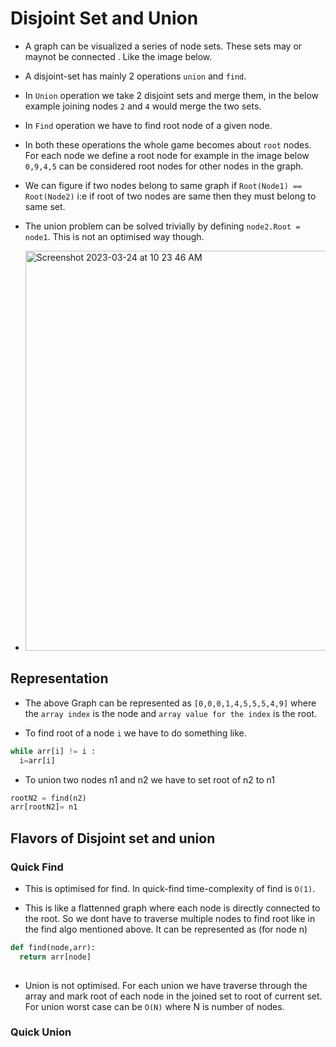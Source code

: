 # Disjoint Set and Union

- A graph can be visualized a series of node sets. These sets may or maynot be connected . Like the image below. 

- A disjoint-set has mainly 2 operations `union` and `find`.

- In `Union` operation we take 2 disjoint sets and merge them, in the below example joining nodes `2` and `4` would merge the two sets.

- In `Find` operation we have to find root node of a given node.

- In both these operations the whole game becomes about `root` nodes. For each node we define a root node for example in the image below `0,9,4,5` can be considered root nodes for other nodes in the graph. 

- We can figure if two nodes belong to same graph if `Root(Node1) == Root(Node2)` i:e if root of two nodes are same then they must belong to same set.

- The union problem can be solved trivially by defining `node2.Root = node1`. This is not an optimised way though.

- <img width="640" alt="Screenshot 2023-03-24 at 10 23 46 AM" src="https://user-images.githubusercontent.com/122880563/227427802-80b76a64-60e4-47f4-93e8-a48fe1d7b6bd.png">

## Representation

- The above Graph can be represented as `[0,0,0,1,4,5,5,5,4,9]` where the `array index` is the node and `array value for the index` is the root.

- To find root of a node `i` we have to do something like. 
```python
while arr[i] != i :
  i=arr[i]
```

- To union two nodes n1 and n2 we have to set root of n2 to n1
 
```python
rootN2 = find(n2)
arr[rootN2]= n1
```


## Flavors of Disjoint set and union

### Quick Find

- This is optimised for find. In quick-find time-complexity of find is `O(1)`.

- This is like a flattenned graph where each node is directly connected to the root. So we dont have to traverse multiple nodes to find root like in the find algo mentioned above. It can be represented as (for node n)
```python
def find(node,arr):
  return arr[node]
  
```

- Union is not optimised. For each union we have traverse through the array and mark root of each node in the joined set to root of current set. For union worst case can be `O(N)` where N is number of nodes.


### Quick Union



